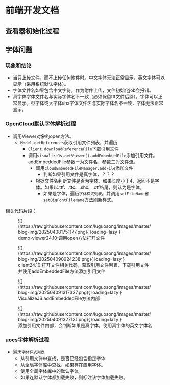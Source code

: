 # 前端开发文档

## 查看器初始化过程

## 字体问题

### 现象和结论

- 当只上传文件，而不上传任何附件时。中文字体无法正常显示，英文字体可以显示（采用系统默认字体）。
- 字体文件名如果包含中文字符，作为附件上传，文件初始化job会报错。
- 真字体字体文件名与实际字体名不一致（必须保留ttf文件后缀），字体可以正常显示。型字体或大字体shx字体文件名与实际字体名不一致，字体无法正常显示。

### OpenCloud默认字体解析过程

- 调用Viewer对象的open方法。
	- `Model.getReferences`获取引用文件列表，并遍历
        - `Client.downloadReferenceFile`下载引用文件
        - 调用`visualizeJs.getViewer().addEmbeddedFile`添加引用文件。addEmbeddedFile参数一为文件名，参数二为文件流。
		  	- 调用`CloudEmbededFileManager.addFile`添加文件
		  		- 判断如果引用文件是真字体，？？？
			- 根据文件名判断文件是否为字体，如果长度小于4，返回不是字体。如果以.ttf、.ttc、.shx、.otf结尾，则认为是字体。
				- 如果是字体，遍历`字体样式列表`。并调用`setFileName`和`setBigFontFileName`方法刷新样式。
	
相关代码片段：

<figure markdown="span">
  ![](https://raw.githubusercontent.com/luguosong/images/master/blog-img/202504081751177.png){ loading=lazy }
  <figcaption>demo-viewer24.10:调用open方法打开文件</figcaption>
</figure>

<figure markdown="span">
  ![](https://raw.githubusercontent.com/luguosong/images/master/blog-img/202504090924238.png){ loading=lazy }
  <figcaption>client24.10:打开文件相关代码，获取引用文件列表，下载引用文件并使用addEmbeddedFile方法添加引用文件</figcaption>
</figure>

<figure markdown="span">
  ![](https://raw.githubusercontent.com/luguosong/images/master/blog-img/202504091317337.png){ loading=lazy }
  <figcaption>VisualizeJS:addEmbeddedFile方法内部</figcaption>
</figure>

<figure markdown="span">
  ![](https://raw.githubusercontent.com/luguosong/images/master/blog-img/202504091327131.png){ loading=lazy }
  <figcaption>添加引用文件内部，会判断如果是真字体，使用真字体的英文字体名</figcaption>
</figure>

### uocs字体解析过程

- 遍历`字体样式列表`
    - 从引用文件中查找，是否已经包含指定字体
    - 从全局字体库中查找，如果存在应用字体。
    - 使用全局字体库中的默认字体。
    - 如果连默认字体都加载失败，则标注该字体加载失败。



